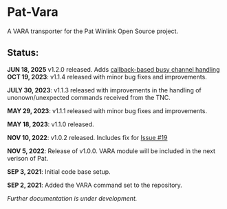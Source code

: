 # Pat-Vara
A VARA transporter for the Pat Winlink Open Source project.

## Status:
**JUN 18, 2025** v1.2.0 released. Adds [callback-based busy channel handling](https://github.com/n8jja/Pat-Vara/pull/44)
**OCT 19, 2023**: v1.1.4 released with minor bug fixes and improvements.

**JULY 30, 2023**: v1.1.3 released with improvements in the handling of unonown/unexpected commands received from the TNC. 

**MAY 29, 2023**: v1.1.1 released with minor bug fixes and improvements.

**MAY 18, 2023**: v1.1.0 released.

**NOV 10, 2022**: v1.0.2 released.  Includes fix for [Issue #19](https://github.com/n8jja/Pat-Vara/issues/19)

**NOV 5, 2022**: Release of v1.0.0.  VARA module will be included in the next verison of Pat.

**SEP 3, 2021**: Initial code base setup.

**SEP 2, 2021**: Added the VARA command set to the repository.


*Further documentation is under development.*
